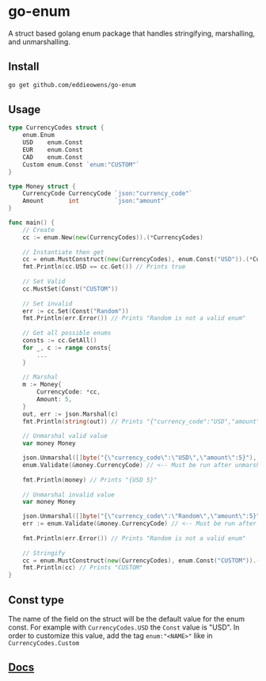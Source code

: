 # go-enum
A struct based golang enum package that handles stringifying, marshalling, and unmarshalling.

## Install
```bash
go get github.com/eddieowens/go-enum
```

## Usage
```go
type CurrencyCodes struct {
	enum.Enum
	USD    enum.Const
	EUR    enum.Const
	CAD    enum.Const
	Custom enum.Const `enum:"CUSTOM"`
}

type Money struct {
    CurrencyCode CurrencyCode `json:"currency_code"`
    Amount       int          `json:"amount"`
}

func main() {
    // Create
    cc := enum.New(new(CurrencyCodes)).(*CurrencyCodes)
    
    // Instantiate then get
    cc = enum.MustConstruct(new(CurrencyCodes), enum.Const("USD")).(*CurrencyCodes)
    fmt.Println(cc.USD == cc.Get()) // Prints true
    
    // Set Valid
    cc.MustSet(Const("CUSTOM"))
    
    // Set invalid
    err := cc.Set(Const("Random"))
    fmt.Println(err.Error()) // Prints "Random is not a valid enum"
    
    // Get all possible enums
    consts := cc.GetAll()
    for _, c := range consts{
    	...
    }
    
    // Marshal
    m := Money{
        CurrencyCode: *cc,
        Amount: 5,
    }
    out, err := json.Marshal(c)
    fmt.Println(string(out)) // Prints "{"currency_code":"USD","amount":5}"
    
    // Unmarshal valid value
    var money Money

    json.Unmarshal([]byte("{\"currency_code\":\"USD\",\"amount\":5}"), &money)
    enum.Validate(&money.CurrencyCode) // <-- Must be run after unmarshal
    
    fmt.Println(money) // Prints "{USD 5}"
    
    // Unmarshal invalid value
    var money Money

    json.Unmarshal([]byte("{\"currency_code\":\"Random\",\"amount\":5}"), &money)
    err := enum.Validate(&money.CurrencyCode) // <-- Must be run after unmarshal
    
    fmt.Println(err.Error()) // Prints "Random is not a valid enum"
    
    // Stringify
    cc = enum.MustConstruct(new(CurrencyCodes), enum.Const("CUSTOM")).(*CurrencyCodes)
    fmt.Println(cc) // Prints "CUSTOM"
}
```

## Const type
The name of the field on the struct will be the default value for the enum const.
For example with `CurrencyCodes.USD` the `Const` value is "USD". In order to customize
this value, add the tag `enum:"<NAME>"` like in `CurrencyCodes.Custom`

## [Docs](https://godoc.org/github.com/eddieowens/go-enum)


